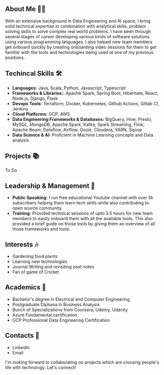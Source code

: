 ## About Me 🙋‍♂️

With an extensive background in Data Engineering and AI space, I bring solid technical expertise in combination with analytical skills, problem solving skills to solve complex real world problems. I have been through several stages of career developing various kinds of software solutions using various programming languages. I also helped new team members get onboard quickly by creating onboarding video sessions for them to get familiar with the tools and technologies being used at one of my previous positions.

## Techincal Skills 🛠️

- **Languages:** Java, Scala, Python, Javascript, Typescript
- **Frameworks & Libraries:**: Apache Spark, Spring Boot, Hibernate, React, Node.js, Django, Flask
- **Devops Tools:** Terraform, Docker, Kubernetes, Github Actions, Gitlab CI, Jenkins
- **Cloud Platforms:** GCP, AWS
- **Data Engineering Frameworks & Databases:** BigQuery, Hive, Presto, MySQL, MongoDB, Apache Spark, Kafka, Spark Streaming, Flink, Apache Beam, Dataflow, Airflow, Oozie, Cloudera, YARN, Sqoop
- **Data Science & AI:** Proficient in Machine Learning concepts and Data analysis

## Projects 📚

To Do

## Leadership & Management 💼

- **Public Speaking:** I run free educational Youtube channel with over 5k subscribers helping them learn tech skills while also contributing to open source community.
- **Training:** Provided technical sessions of upto 3.5 hours for new team members to easily onboard them with all the available tools. This also provided a brief guide on those tools by giving them an overview of all those frameworks and tools.

## Interests 🎶

- Gardening food plants
- Learning new technologies
- Journal Writing and revisiting past notes
- Fan of game of Cricket

## Academics 📖

- Bachelor's degree in Electrical and Computer Engineering
- Postgraduate Diploma in Business Analysis
- Bunch of Specializations from Coursera, Udemy, Udacity
- Azure Fundamental certification
- GCP Professional Data Engineering Certification

## Contacts 📧

- LinkedIn
- Email

I'm looking forward to collaborating on projects which are crossing people's life with technology. Let's connect! 
